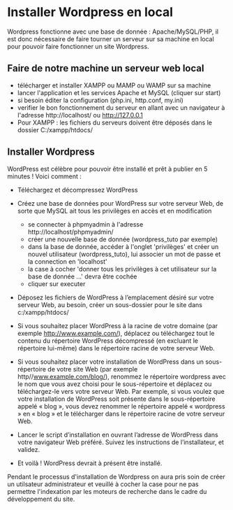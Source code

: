 # Installer Wordpress en local

Wordpress fonctionne avec une base de donnée : Apache/MySQL/PHP, il est donc nécessaire de faire tourner un serveur sur sa machine en local pour pouvoir faire fonctionner un site Wordpress.


## Faire de notre machine un serveur web local

- télécharger et installer XAMPP ou MAMP ou WAMP sur sa machine
- lancer l'application et les services Apache et MySQL (cliquer sur start)
- si besoin éditer la configuration (php.ini, http.conf, my.ini)
- verifier le bon fonctionnement du serveur en allant avec un navigateur à l'adresse http://localhost/ ou http://127.0.0.1
- Pour XAMPP : les fichiers du serveurs doivent être déposés dans le dossier C:/xampp/htdocs/

## Installer Wordpress

WordPress est célèbre pour pouvoir être installé et prêt à publier en 5 minutes ! Voici comment :

- Téléchargez et décompressez WordPress
- Créez une base de données pour WordPress sur votre serveur Web, de sorte que MySQL ait tous les privilèges en accès et en modification
    - se connecter à phpmyadmin à l'adresse http://localhost/phpmyadmin/
    - créer une nouvelle base de donnée (wordpress_tuto par exemple)
    - dans la base de donnée, accéder à l'onglet 'privilèges' et créer un nouvel utilisateur (wordpress_tuto), lui associer un mot de passe et la connection en 'localhost'
    - la case à cocher 'donner tous les privilèges à cet utilisateur sur la base de donnée ...' devra être cochée
    - cliquer sur executer

- Déposez les fichiers de WordPress à l’emplacement désiré sur votre serveur Web, au besoin, créer un sous-dossier pour le site dans c:/xampp/htdocs/
- Si vous souhaitez placer WordPress à la racine de votre domaine (par exemple http://www.example.com/), déplacez ou téléchargez tout le contenu du répertoire WordPress décompressé (en excluant le répertoire lui-même) dans le répertoire racine de votre serveur Web.
- Si vous souhaitez placer votre installation de WordPress dans un sous-répertoire de votre site Web (par exemple http//www.example.com/blog/), renommez le répertoire wordpress avec le nom que vous avez choisi pour le sous-répertoire et déplacez ou téléchargez-le vers votre serveur Web. Par exemple, si vous voulez que votre installation de WordPress soit présente dans le sous-répertoire appelé « blog », vous devez renommer le répertoire appelé « wordpress » en « blog » et le télécharger dans le répertoire racine de votre serveur Web.
- Lancer le script d’installation en ouvrant l’adresse de WordPress dans votre navigateur Web préféré. Suivez les instructions de l’installateur, et validez.
- Et voilà ! WordPress devrait à présent être installé.

Pendant le processus d'installation de Wordpress on aura pris soin de créer un utilsateur administrateur et veuillé à cocher la case pour ne pas permettre l'indexation par les moteurs de recherche dans le cadre du développement du site.

